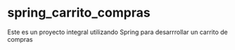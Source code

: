 # spring_carrito_compras
Este es un proyecto integral utilizando Spring para desarrrollar un carrito de compras
